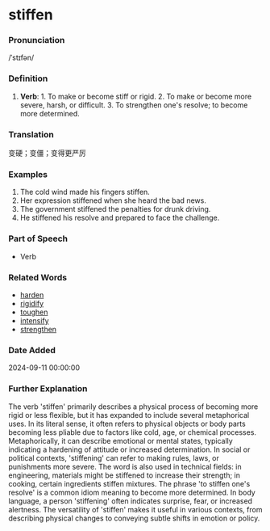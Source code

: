 # stiffen
### Pronunciation
/ˈstɪfən/
### Definition
1. **Verb**: 1. To make or become stiff or rigid. 2. To make or become more severe, harsh, or difficult. 3. To strengthen one's resolve; to become more determined.
### Translation
变硬；变僵；变得更严厉
### Examples
1. The cold wind made his fingers stiffen.
2. Her expression stiffened when she heard the bad news.
3. The government stiffened the penalties for drunk driving.
4. He stiffened his resolve and prepared to face the challenge.
### Part of Speech
- Verb
### Related Words
- [harden](harden.md)
- [rigidify](rigidify.md)
- [toughen](toughen.md)
- [intensify](intensify.md)
- [strengthen](strengthen.md)
### Date Added
2024-09-11 00:00:00

### Further Explanation
The verb 'stiffen' primarily describes a physical process of becoming more rigid or less flexible, but it has expanded to include several metaphorical uses. In its literal sense, it often refers to physical objects or body parts becoming less pliable due to factors like cold, age, or chemical processes. Metaphorically, it can describe emotional or mental states, typically indicating a hardening of attitude or increased determination. In social or political contexts, 'stiffening' can refer to making rules, laws, or punishments more severe. The word is also used in technical fields: in engineering, materials might be stiffened to increase their strength; in cooking, certain ingredients stiffen mixtures. The phrase 'to stiffen one's resolve' is a common idiom meaning to become more determined. In body language, a person 'stiffening' often indicates surprise, fear, or increased alertness. The versatility of 'stiffen' makes it useful in various contexts, from describing physical changes to conveying subtle shifts in emotion or policy.